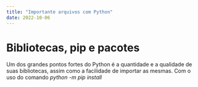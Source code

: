 ```yaml
---
title: "Importante arquivos com Python"
date: 2022-10-06
---
```


# Bibliotecas, pip e pacotes

Um dos grandes pontos fortes do Python é a quantidade e a qualidade de suas bibliotecas, assim como a facilidade de importar
as mesmas. Com o uso do comando *python -m pip install <lib>*
